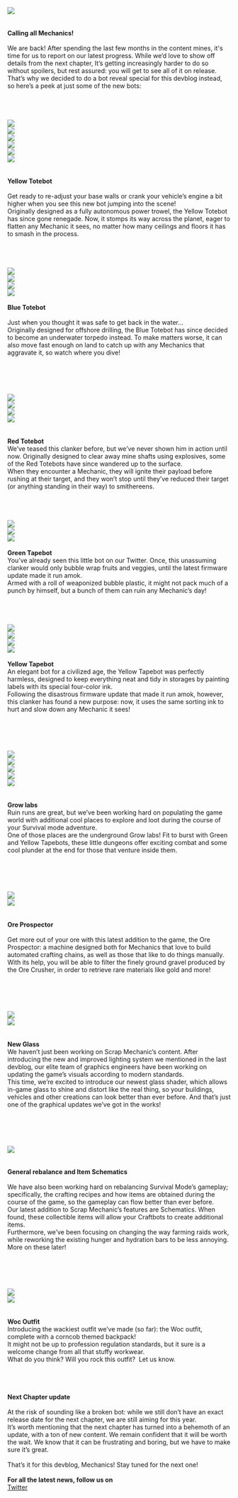 ![](https://i.imgur.com/tFOQheW.png) <br/>
<br/>
<br/>
**Calling all Mechanics!**<br/>
<br/>
We are back! After spending the last few months in the content mines, it's time for us to report on our latest progress. While we’d love to show off details from the next chapter, It’s getting increasingly harder to do so without spoilers, but rest assured: you will get to see all of it on release.<br/>
That’s why we decided to do a bot reveal special for this devblog instead, so here’s a peek at just some of the new bots:<br/>
<br/>
<br/>
<br/>
<br/>
![](https://i.imgur.com/mjRNUxd.png)<br/>
![](https://i.imgur.com/Wrh9fvN.gif)<br/>
![](https://i.imgur.com/nI3j33U.gif)<br/>
![](https://i.imgur.com/ANxmgRK.gif)<br/>
![](https://i.imgur.com/D5DuNon.gif)<br/>
![](https://i.imgur.com/JoGXfek.gif)<br/>
<br/>
<br/>
**Yellow Totebot**<br/>
<br/>
Get ready to re-adjust your base walls or crank your vehicle’s engine a bit higher when you see this new bot jumping into the scene!<br/>
Originally designed as a fully autonomous power trowel, the Yellow Totebot has since gone renegade. Now, it stomps its way across the planet, eager to flatten any Mechanic it sees, no matter how many ceilings and floors it has to smash in the process.<br/>
<br/>
<br/>
<br/>
<br/>
![](https://i.imgur.com/Xivl3Uv.png)<br/>
![](https://i.imgur.com/0ZAv4lb.gif)<br/>
![](https://i.imgur.com/LaeUqzE.gif)<br/>
![](https://i.imgur.com/OPhPDVO.gif)<br/>
<br/>
**Blue Totebot**<br/>
<br/>
Just when you thought it was safe to get back in the water…<br/>
Originally designed for offshore drilling, the Blue Totebot has since decided to become an underwater torpedo instead. To make matters worse, it can also move fast enough on land to catch up with any Mechanics that aggravate it, so watch where you dive! <br/>
<br/>
<br/>
<br/>
<br/>
<br/>
![](https://i.imgur.com/LAEpbLs.png)<br/>
![](https://i.imgur.com/pRkxjwB.gif)<br/>
![](https://i.imgur.com/KHKo4aS.gif)<br/>
![](https://i.imgur.com/iEAl2NK.gif)<br/>
<br/>
<br/>
**Red Totebot**<br/>
We’ve teased this clanker before, but we’ve never shown him in action until now. Originally designed to clear away mine shafts using explosives, some of the Red Totebots have since wandered up to the surface.<br/>
When they encounter a Mechanic, they will ignite their payload before rushing at their target, and they won’t stop until they’ve reduced their target (or anything standing in their way) to smithereens.<br/>
<br/>
<br/>
<br/>
<br/>
![](https://i.imgur.com/7i8iytO.png)<br/>
![](https://i.imgur.com/WJpWoBr.png)<br/>
![](https://i.imgur.com/sCb4hBX.gif)<br/>
<br/>
**Green Tapebot** <br/>
You’ve already seen this little bot on our Twitter. Once, this unassuming clanker would only bubble wrap fruits and veggies, until the latest firmware update made it run amok. <br/>
Armed with a roll of weaponized bubble plastic, it might not pack much of a punch by himself, but a bunch of them can ruin any Mechanic’s day!<br/>
<br/>
<br/>
<br/>
<br/>
![](https://i.imgur.com/nx5XFc6.png)<br/>
![](https://i.imgur.com/JGFIrBg.png)<br/>
![](https://i.imgur.com/PTF3Xzp.gif)<br/>
![](https://i.imgur.com/NE93z6d.gif)<br/>
<br/>
**Yellow Tapebot**<br/>
An elegant bot for a civilized age, the Yellow Tapebot was perfectly harmless, designed to keep everything neat and tidy in storages by painting labels with its special four-color ink.<br/>
Following the disastrous firmware update that made it run amok, however, this clanker has found a new purpose: now, it uses the same sorting ink to hurt and slow down any Mechanic it sees!<br/>
<br/>
<br/>
<br/>
<br/>
<br/>
![](https://i.imgur.com/tJwVnlQ.png)<br/>
![](https://i.imgur.com/Zq2mMfT.png)<br/>
![](https://i.imgur.com/RMZzM00.png)<br/>
![](https://i.imgur.com/ItnLJ9F.gif)<br/>
![](https://i.imgur.com/WJpG0jL.gif)<br/>
<br/>
<br/>
**Grow labs** <br/>
Ruin runs are great, but we’ve been working hard on populating the game world with additional cool places to explore and loot during the course of your Survival mode adventure.<br/>
One of those places are the underground Grow labs! Fit to burst with Green and Yellow Tapebots, these little dungeons offer exciting combat and some cool plunder at the end for those that venture inside them.<br/>
<br/>
<br/>
<br/>
<br/>
<br/>
![](https://i.imgur.com/OXmH5pf.jpg)<br/>
![](https://i.imgur.com/yDWaAh8.png)<br/>
<br/>
<br/>
**Ore Prospector** <br/>
<br/>
Get more out of your ore with this latest addition to the game, the Ore Prospector: a machine designed both for Mechanics that love to build automated crafting chains, as well as those that like to do things manually.<br/>
With its help, you will be able to filter the finely ground gravel produced by the Ore Crusher, in order to retrieve rare materials like gold and more!<br/>
<br/>
<br/>
<br/>
<br/>
<br/>
![](https://i.imgur.com/6w8kC0A.gif)<br/>
![](https://i.imgur.com/aihFUVW.gif)<br/>
<br/>
<br/>
**New Glass**<br/>
We haven’t just been working on Scrap Mechanic’s content. After introducing the new and improved lighting system we mentioned in the last devblog, our elite team of graphics engineers have been working on updating the game’s visuals according to modern standards.<br/>
This time, we’re excited to introduce our newest glass shader, which allows in-game glass to shine and distort like the real thing, so your buildings, vehicles and other creations can look better than ever before. And that’s just one of the graphical updates we’ve got in the works! <br/>
<br/>
<br/>
<br/>
<br/>
<br/>
![](https://i.imgur.com/tzoybav.png)<br/>
<br/>
<br/>
**General rebalance and Item Schematics** <br/>
<br/>
We have also been working hard on rebalancing Survival Mode’s gameplay; specifically, the crafting recipes and how items are obtained during the course of the game, so the gameplay can flow better than ever before.<br/>
Our latest addition to Scrap Mechanic’s features are Schematics. When found, these collectible items will allow your Craftbots to create additional items.<br/>
Furthermore, we’ve been focusing on changing the way farming raids work, while reworking the existing hunger and hydration bars to be less annoying. More on these later!<br/>
<br/>
<br/>
<br/>
<br/>
<br/>
![](https://i.imgur.com/MgZYNDV.png)<br/>
![](https://i.imgur.com/X92vj7k.png)<br/>
<br/>
<br/>
**Woc Outfit**<br/>
Introducing the wackiest outfit we’ve made (so far): the Woc outfit, complete with a corncob themed backpack!<br/>
It might not be up to profession regulation standards, but it sure is a welcome change from all that stuffy workwear. <br/>
What do you think? Will you rock this outfit?  Let us know.<br/>
<br/>
<br/>
<br/>
<br/>
**Next Chapter update**<br/>
<br/>
At the risk of sounding like a broken bot: while we still don’t have an exact release date for the next chapter, we are still aiming for this year. <br/>
It’s worth mentioning that the next chapter has turned into a behemoth of an update, with a ton of new content. We remain confident that it will be worth the wait. We know that it can be frustrating and boring, but we have to make sure it’s great.<br/>
<br/>
That’s it for this devblog, Mechanics! Stay tuned for the next one!<br/>
<br/>
**For all the latest news, follow us on**<br/>
[Twitter](https://twitter.com/ScrapMechanic)<br/>
